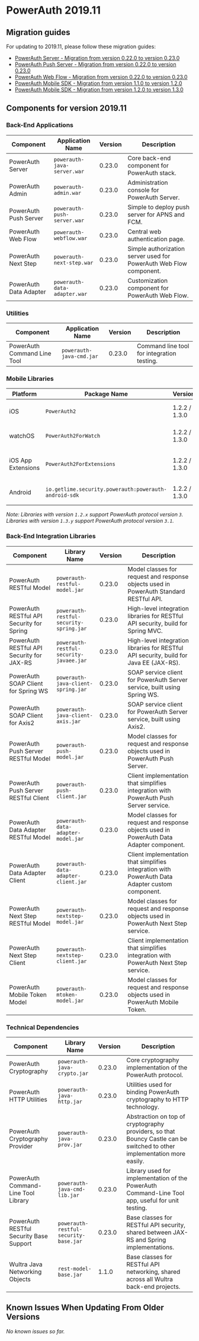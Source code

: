 # PowerAuth 2019.11

## Migration guides

For updating to 2019.11, please follow these migration guides:

- [PowerAuth Server - Migration from version 0.22.0 to version 0.23.0](https://github.com/wultra/powerauth-server/blob/develop/docs/PowerAuth-Server-0.23.0.md)
- [PowerAuth Push Server - Migration from version 0.22.0 to version 0.23.0](https://github.com/wultra/powerauth-push-server/blob/develop/docs/PowerAuth-Push-Server-0.23.0.md)
- [PowerAuth Web Flow - Migration from version 0.22.0 to version 0.23.0](https://github.com/wultra/powerauth-webflow/blob/develop/docs/Web-Flow-0.23.0.md)
- [PowerAuth Mobile SDK - Migration from version 1.1.0 to version 1.2.0](https://github.com/wultra/powerauth-mobile-sdk/blob/develop/docs/Migration-from-1.1-to-1.2.md)
- [PowerAuth Mobile SDK - Migration from version 1.2.0 to version 1.3.0](https://github.com/wultra/powerauth-mobile-sdk/blob/develop/docs/Migration-from-1.2-to-1.3.md)

## Components for version 2019.11

### Back-End Applications

| Component | Application Name | Version | Description |
|---|---|---|---|
| PowerAuth Server | `powerauth-java-server.war` | 0.23.0 | Core back-end component for PowerAuth stack. |
| PowerAuth Admin | `powerauth-admin.war` | 0.23.0 | Administration console for PowerAuth Server. |
| PowerAuth Push Server | `powerauth-push-server.war` | 0.23.0 | Simple to deploy push server for APNS and FCM. |
| PowerAuth Web Flow | `powerauth-webflow.war` | 0.23.0 | Central web authentication page. |
| PowerAuth Next Step | `powerauth-next-step.war` | 0.23.0 | Simple authorization server used for PowerAuth Web Flow component. |
| PowerAuth Data Adapter | `powerauth-data-adapter.war` | 0.23.0 | Customization component for PowerAuth Web Flow. |

### Utilities

| Component | Application Name | Version | Description |
|---|---|---|---|
| PowerAuth Command Line Tool | `powerauth-java-cmd.jar` | 0.23.0 | Command line tool for integration testing. |

### Mobile Libraries

| Platform | Package Name | Version | Description |
|---|---|---|---|
| iOS | `PowerAuth2` | 1.2.2 / 1.3.0 | A client library for iOS. |
| watchOS | `PowerAuth2ForWatch` | 1.2.2 / 1.3.0 | A limited library for watchOS. |
| iOS App Extensions | `PowerAuth2ForExtensions` | 1.2.2 / 1.3.0 | A limited library for iOS App Extensions. |
| Android | `io.getlime.security.powerauth:powerauth-android-sdk` | 1.2.2 / 1.3.0 | A client library for Android. |

_Note: Libraries with version `1.2.x` support PowerAuth protocol version `3`. Libraries with version `1.3.y` support PowerAuth protocol version `3.1`._

### Back-End Integration Libraries

| Component | Library Name |  Version | Description |
|---|---|---|---|
| PowerAuth RESTful Model | `powerauth-restful-model.jar` | 0.23.0 | Model classes for request and response objects used in PowerAuth Standard RESTful API. |
| PowerAuth RESTful API Security for Spring | `powerauth-restful-security-spring.jar` | 0.23.0 | High-level integration libraries for RESTful API security, build for Spring MVC. |
| PowerAuth RESTful API Security for JAX-RS | `powerauth-restful-security-javaee.jar` | 0.23.0 | High-level integration libraries for RESTful API security, build for Java EE (JAX-RS). |
| PowerAuth SOAP Client for Spring WS | `powerauth-java-client-spring.jar` | 0.23.0 | SOAP service client for PowerAuth Server service, built using Spring WS. |
| PowerAuth SOAP Client for Axis2 | `powerauth-java-client-axis.jar` | 0.23.0 | SOAP service client for PowerAuth Server service, built using Axis2. |
| PowerAuth Push Server RESTful Model | `powerauth-push-model.jar` | 0.23.0 | Model classes for request and response objects used in PowerAuth Push Server. |
| PowerAuth Push Server RESTful Client | `powerauth-push-client.jar` | 0.23.0 | Client implementation that simplifies integration with PowerAuth Push Server service. |
| PowerAuth Data Adapter RESTful Model | `powerauth-data-adapter-model.jar` | 0.23.0 | Model classes for request and response objects used in PowerAuth Data Adapter component. |
| PowerAuth Data Adapter Client | `powerauth-data-adapter-client.jar` | 0.23.0 | Client implementation that simplifies integration with PowerAuth Data Adapter custom component. |
| PowerAuth Next Step RESTful Model | `powerauth-nextstep-model.jar` | 0.23.0 | Model classes for request and response objects used in PowerAuth Next Step service. |
| PowerAuth Next Step Client | `powerauth-nextstep-client.jar` | 0.23.0 | Client implementation that simplifies integration with PowerAuth Next Step service. |
| PowerAuth Mobile Token Model | `powerauth-mtoken-model.jar` | 0.23.0 | Model classes for request and response objects used in PowerAuth Mobile Token. |

### Technical Dependencies

| Component | Library Name | Version | Description |
|---|---|---|---|
| PowerAuth Cryptography | `powerauth-java-crypto.jar` | 0.23.0 | Core cryptography implementation of the PowerAuth protocol. |
| PowerAuth HTTP Utilities | `powerauth-java-http.jar` | 0.23.0 | Utilities used for binding PowerAuth cryptography to HTTP technology. |
| PowerAuth Cryptography Provider | `powerauth-java-prov.jar` | 0.23.0 | Abstraction on top of cryptography providers, so that Bouncy Castle can be switched to other implementation more easily. |
| PowerAuth Command-Line Tool Library | `powerauth-java-cmd-lib.jar` | 0.23.0 | Library used for implementation of the PowerAuth Command-Line Tool app, useful for unit testing. |
| PowerAuth RESTful Security Base Support | `powerauth-restful-security-base.jar` | 0.23.0 | Base classes for RESTful API security, shared between JAX-RS and Spring implementations. |
| Wultra Java Networking Objects | `rest-model-base.jar` | 1.1.0 | Base classes for RESTful API networking, shared across all Wultra back-end projects. |

## Known Issues When Updating From Older Versions

_No known issues so far._